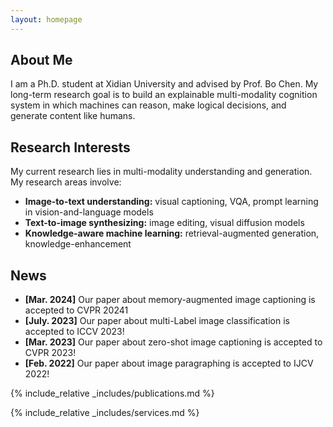 ```yaml
---
layout: homepage
---
```


## About Me

I am a Ph.D. student at Xidian University and advised by Prof. Bo Chen. My long-term research goal is to build an explainable multi-modality cognition system in which machines can reason, make logical decisions, and generate content like humans. 

## Research Interests
My current research lies in multi-modality understanding and generation. My research areas involve:
- **Image-to-text understanding:** visual captioning, VQA, prompt learning in vision-and-language models
- **Text-to-image synthesizing:** image editing, visual diffusion models
- **Knowledge-aware machine learning:** retrieval-augmented generation, knowledge-enhancement

## News
- **[Mar. 2024]** Our paper about memory-augmented image captioning is accepted to CVPR 20241
- **[July. 2023]** Our paper about multi-Label image classification is accepted to ICCV 2023!
- **[Mar. 2023]** Our paper about zero-shot image captioning is accepted to CVPR 2023!
- **[Feb. 2022]** Our paper about image paragraphing is accepted to IJCV 2022!

{% include_relative _includes/publications.md %}

{% include_relative _includes/services.md %}
